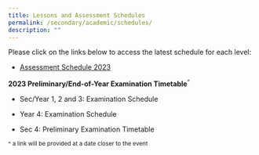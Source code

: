 ```yaml
---
title: Lessons and Assessment Schedules
permalink: /secondary/academic/schedules/
description: ""
---
```

Please click on the links below to access the latest schedule for each level:

*   [Assessment Schedule 2023](https://docs.google.com/spreadsheets/d/e/2PACX-1vRm149XtkmSXhY5s6v6LFCqfESiU9dOGnoe0Nr-PAlrqZodOortLm7C5VY-tWMrQ00DFxKnRT1ix7AK/pubhtml)


**2023 Preliminary/End-of-Year Examination Timetable**<sup>^</sup>

*   Sec/Year 1, 2 and 3: Examination Schedule

*   Year 4: Examination Schedule

*   Sec 4: Preliminary Examination Timetable


<sup> ^ a link will be provided at a date closer to the event</sup>